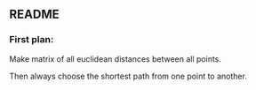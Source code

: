 ## README

### First plan:
Make matrix of all euclidean distances between all points.

Then always choose the shortest path from one point to another.
